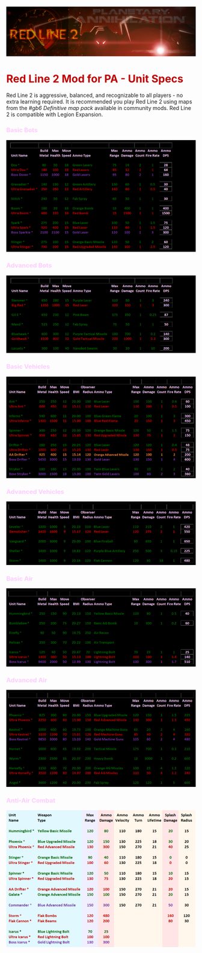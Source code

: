 ![](img/main_title.png)

<span style="color:#C00000">

# Red Line 2 Mod for PA - Unit Specs

</span>

Red Line 2 is aggressive, balanced, and recognizable to all players - no extra learning required. It is recommended you play Red Line 2 using maps from the *#gb6 Definitive map pack* available in community mods. Red Line 2 is compatible with Legion Expansion.

<span style="color:#FFCCFF">

### Basic Bots

</span>

![](img/bots2.png)

<span style="color:#FFCCFF">

### Advanced Bots

</span>

![](img/bots_adv3.png)

<span style="color:#FFCCFF">

### Basic Vehicles

</span>

![](img/tanks_spec_basic.png)

<span style="color:#FFCCFF">

### Advanced Vehicles

</span>

![](img/tanks_spec_adv.png)

<span style="color:#FFCCFF">

### Basic Air

</span>

![](img/jets_spec_basic.png)

<span style="color:#FFCCFF">

### Advanced Air

</span>

![](img/jets_spec_adv.png)

<span style="color:#FFCCFF">

### Anti-Air Combat

</span>

![](img/air_combat_spec.png)

